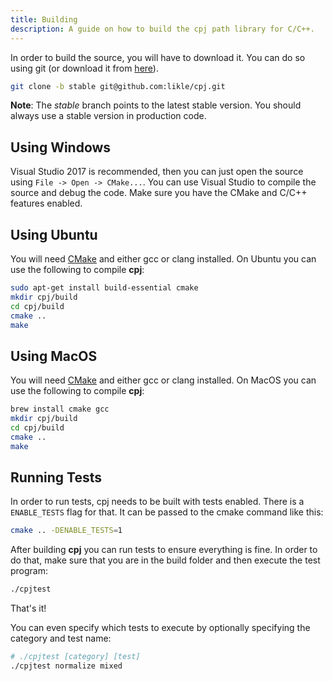 ```yaml
---
title: Building
description: A guide on how to build the cpj path library for C/C++.
---
```


In order to build the source, you will have to download it. You can do so using git (or download it from [here](https://github.com/likle/cpj/archive/stable.zip)).

```bash
git clone -b stable git@github.com:likle/cpj.git
```

**Note**: The *stable* branch points to the latest stable version. You should
always use a stable version in production code.

## Using Windows

Visual Studio 2017 is recommended, then you can just open the source using ``File -> Open -> CMake...``. You can use Visual Studio to compile the source and debug the code. Make sure you have the CMake and C/C++ features enabled.

## Using Ubuntu

You will need [CMake](https://cmake.org/download/) and either gcc or clang installed. On Ubuntu you can use the following to compile **cpj**:

```bash
sudo apt-get install build-essential cmake
mkdir cpj/build
cd cpj/build
cmake ..
make
```

## Using MacOS

You will need [CMake](https://cmake.org/download/) and either gcc or clang installed. On MacOS you can use the following to compile **cpj**:

```bash
brew install cmake gcc
mkdir cpj/build
cd cpj/build
cmake ..
make
```

## Running Tests

In order to run tests, cpj needs to be built with tests enabled. There is a ``ENABLE_TESTS`` flag for that. It can be passed to the cmake command like this:

```bash
cmake .. -DENABLE_TESTS=1
```

After building **cpj** you can run tests to ensure everything is fine. In order to do that, make sure that you are in the build folder and then execute the test program:

```bash
./cpjtest
```

That's it!

You can even specify which tests to execute by optionally specifying the category and test name:

```bash
# ./cpjtest [category] [test]
./cpjtest normalize mixed
```

